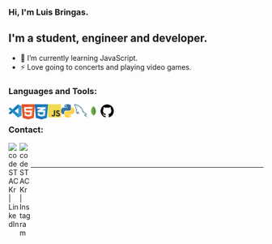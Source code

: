 ### Hi, I'm Luis Bringas.

## I'm a student, engineer and developer.

- 🌱  I’m currently learning JavaScript.
- ⚡  Love going to concerts and playing video games.

### Languages and Tools:

<img align="left" alt="Visual Studio Code" width="26px" src="Skills/VisualStudioCode.svg"/>
<img align="left" alt="HTML5" width="26px" src="Skills/HTML.svg"/>
<img align="left" alt="CSS3" width="26px" src="Skills/CSS.svg"/>
<img align="left" alt="JavaScript" width="26px" src="Skills/JavaScript.svg" />
<img align="left" alt="Python" width="26px" src="Skills/Python.svg" />
<img align="left" alt="MySQL" width="26px" src="Skills/MySQL.svg" />
<img align="left" alt="MongoDB" width="26px" src="Skills/MongoDB.svg" />
<img align="left" alt="GitHub" width="26px" src="Skills/Github.png" />

<br/>

### Contact:

[<img align="left" alt="codeSTACKr | LinkedIn" width="22px" src="https://cdn.jsdelivr.net/npm/simple-icons@v3/icons/linkedin.svg" />][linkedin]
[<img align="left" alt="codeSTACKr | Instagram" width="22px" src="https://cdn.jsdelivr.net/npm/simple-icons@v3/icons/instagram.svg" />][instagram]

<br />
<br />

---

[instagram]: https://www.instagram.com/bringas.el.pelon/
[linkedin]: https://www.linkedin.com/in/luisestebanacevedobringas